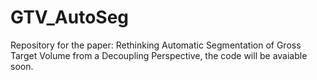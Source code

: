 # GTV_AutoSeg
Repository for the paper: Rethinking Automatic Segmentation of Gross Target Volume from a Decoupling Perspective, the code will be avaiable soon.
